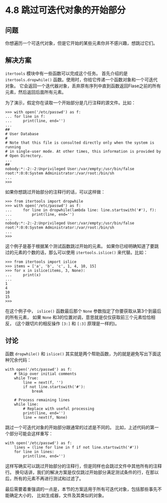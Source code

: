 

# 4.8 跳过可迭代对象的开始部分

## 问题

你想遍历一个可迭代对象，但是它开始的某些元素你并不感兴趣，想跳过它们。

## 解决方案

`itertools` 模块中有一些函数可以完成这个任务。 首先介绍的是 `itertools.dropwhile()`
函数。使用时，你给它传递一个函数对象和一个可迭代对象。 它会返回一个迭代器对象，丢弃原有序列中直到函数返回Flase之前的所有元素，然后返回后面所有元素。

为了演示，假定你在读取一个开始部分是几行注释的源文件。比如：

    
    
    >>> with open('/etc/passwd') as f:
    ... for line in f:
    ...     print(line, end='')
    ...
    ##
    # User Database
    #
    # Note that this file is consulted directly only when the system is running
    # in single-user mode. At other times, this information is provided by
    # Open Directory.
    ...
    ##
    nobody:*:-2:-2:Unprivileged User:/var/empty:/usr/bin/false
    root:*:0:0:System Administrator:/var/root:/bin/sh
    ...
    >>>
    

如果你想跳过开始部分的注释行的话，可以这样做：

    
    
    >>> from itertools import dropwhile
    >>> with open('/etc/passwd') as f:
    ...     for line in dropwhile(lambda line: line.startswith('#'), f):
    ...         print(line, end='')
    ...
    nobody:*:-2:-2:Unprivileged User:/var/empty:/usr/bin/false
    root:*:0:0:System Administrator:/var/root:/bin/sh
    ...
    >>>
    

这个例子是基于根据某个测试函数跳过开始的元素。 如果你已经明确知道了要跳过的元素的个数的话，那么可以使用 `itertools.islice()`
来代替。比如：

    
    
    >>> from itertools import islice
    >>> items = ['a', 'b', 'c', 1, 4, 10, 15]
    >>> for x in islice(items, 3, None):
    ...     print(x)
    ...
    1
    4
    10
    15
    >>>
    

在这个例子中， `islice()` 函数最后那个 `None` 参数指定了你要获取从第3个到最后的所有元素， 如果 `None`
和3的位置对调，意思就是仅仅获取前三个元素恰恰相反， (这个跟切片的相反操作 `[3:]` 和 `[:3]` 原理是一样的)。

## 讨论

函数 `dropwhile()` 和 `islice()` 其实就是两个帮助函数，为的就是避免写出下面这种冗余代码：

    
    
    with open('/etc/passwd') as f:
        # Skip over initial comments
        while True:
            line = next(f, '')
            if not line.startswith('#'):
                break
    
        # Process remaining lines
        while line:
            # Replace with useful processing
            print(line, end='')
            line = next(f, None)
    

跳过一个可迭代对象的开始部分跟通常的过滤是不同的。 比如，上述代码的第一个部分可能会这样重写：

    
    
    with open('/etc/passwd') as f:
        lines = (line for line in f if not line.startswith('#'))
        for line in lines:
            print(line, end='')
    

这样写确实可以跳过开始部分的注释行，但是同样也会跳过文件中其他所有的注释行。
换句话讲，我们的解决方案是仅仅跳过开始部分满足测试条件的行，在那以后，所有的元素不再进行测试和过滤了。

最后需要着重强调的一点是，本节的方案适用于所有可迭代对象，包括那些事先不能确定大小的， 比如生成器，文件及其类似的对象。

